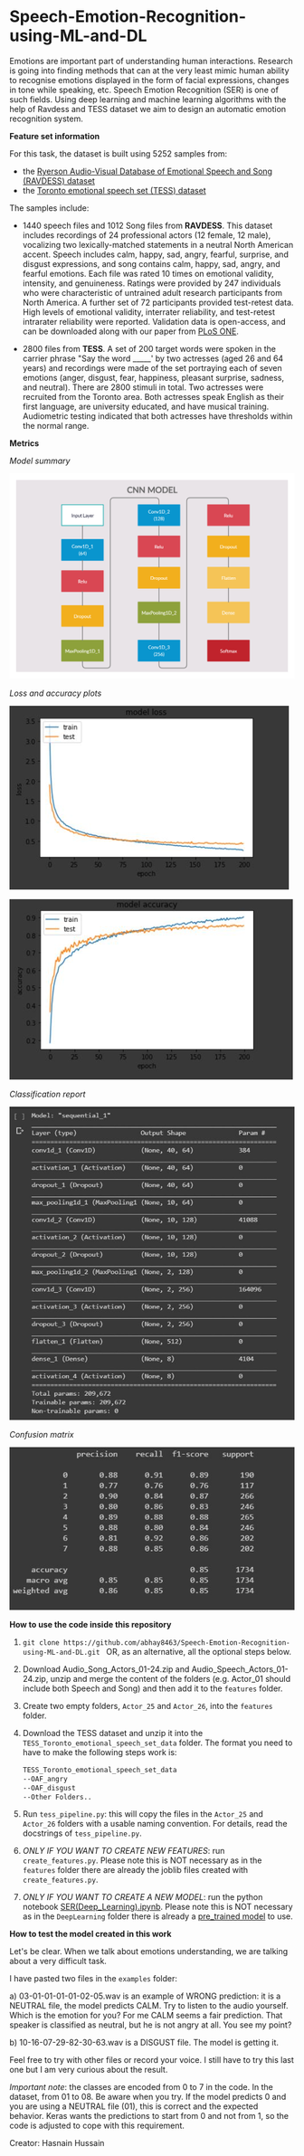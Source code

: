 # Speech-Emotion-Recognition-using-ML-and-DL
Emotions are important part of understanding human interactions. Research is going into finding methods that can at the very least mimic human ability to recognise emotions displayed in the form of facial expressions, changes in tone while speaking, etc. Speech Emotion Recognition (SER) is one of such fields. Using deep learning and machine learning algorithms with the help of Ravdess and TESS dataset we aim to design an automatic emotion recognition system.

**Feature set information**

For this task, the dataset is built using 5252 samples from:

- the [Ryerson Audio-Visual Database of Emotional Speech and Song (RAVDESS) dataset](https://zenodo.org/record/1188976#.XsAXemgzaUk) 
- the [Toronto emotional speech set (TESS) dataset](https://tspace.library.utoronto.ca/handle/1807/24487) 

The samples include: 

- 1440 speech files and 1012 Song files from **RAVDESS**. This dataset includes recordings of 24 professional actors (12 female, 12 male), vocalizing two lexically-matched statements in a neutral North American accent. Speech includes calm, happy, sad, angry, fearful, surprise, and disgust expressions, and song contains calm, happy, sad, angry, and fearful emotions. Each file was rated 10 times on emotional validity, intensity, and genuineness. Ratings were provided by 247 individuals who were characteristic of untrained adult research participants from North America. A further set of 72 participants provided test-retest data. High levels of emotional validity, interrater reliability, and test-retest intrarater reliability were reported. Validation data is open-access, and can be downloaded along with our paper from [PLoS ONE](https://journals.plos.org/plosone/article?id=10.1371/journal.pone.0196391).

- 2800 files from **TESS**. A set of 200 target words were spoken in the carrier phrase "Say the word _____' by two actresses (aged 26 and 64 years) and recordings were made of the set portraying each of seven emotions (anger, disgust, fear, happiness, pleasant surprise, sadness, and neutral). There are 2800 stimuli in total. Two actresses were recruited from the Toronto area. Both actresses speak English as their first language, are university educated, and have musical training. Audiometric testing indicated that both actresses have thresholds within the normal range.

**Metrics**

*Model summary*

![Link to model](media/model.png) 

*Loss and accuracy plots*

![Link to loss](media/test7_2.JPG) 

![Link to accuracy](media/test7_3.JPG)

*Classification report*

![Link do classification report](media/test7_1.JPG)

*Confusion matrix*

![Link do classification report](media/test7_4.JPG)

**How to use the code inside this repository**

1)  ```git clone https://github.com/abhay8463/Speech-Emotion-Recognition-using-ML-and-DL.git ``` OR, as an alternative, all the optional steps below.

2)  Download Audio_Song_Actors_01-24.zip and Audio_Speech_Actors_01-24.zip, unzip and merge the content of the folders (e.g. Actor_01 should include both Speech and Song) and then add it to the ```features``` folder.

2)  Create two empty folders, ```Actor_25``` and ```Actor_26```, into the ```features``` folder.

3)  Download the TESS dataset and unzip it into the ```TESS_Toronto_emotional_speech_set_data``` folder.
The format you need to have to make the following steps work is:

    ```
    TESS_Toronto_emotional_speech_set_data
    --OAF_angry
    --OAF_disgust
    --Other Folders..
    ```
4)  Run ```tess_pipeline.py```: this will copy the files in the ```Actor_25``` and ```Actor_26``` folders with a usable naming convention. For details, read the docstrings of ```tess_pipeline.py```.

6) *ONLY IF YOU WANT TO CREATE NEW FEATURES*: run ```create_features.py```. Please note this is NOT necessary as in the ```features``` folder there are already the joblib files created with ```create_features.py```.

7) *ONLY IF YOU WANT TO CREATE A NEW MODEL*:  run the python notebook [SER(Deep_Learning).ipynb](https://github.com/abhay8463/Speech-Emotion-Recognition-using-ML-and-DL/blob/master/Deep%20Learning/SER(Deep_Learning).ipynb). Please note this is NOT necessary as in the ```DeepLearning``` folder there is already a [pre_trained model](https://github.com/abhay8463/Speech-Emotion-Recognition-using-ML-and-DL/blob/master/Deep%20Learning/SER_model.h5) to use.

**How to test the model created in this work**

Let's be clear. When we talk about emotions understanding, we are talking about a very difficult task. 

I have pasted two files in the ```examples``` folder:

a) 03-01-01-01-01-02-05.wav is an example of WRONG prediction: it is a NEUTRAL file, the model predicts CALM. Try to listen to the audio yourself. Which is the emotion for you? For me CALM seems a fair prediction. That speaker is classified as neutral, but he is not angry at all. You see my point?

b) 10-16-07-29-82-30-63.wav is a DISGUST file. The model is getting it.

Feel free to try with other files or record your voice. I still have to try this last one but I am very curious about the result.

*Important note*: the classes are encoded from 0 to 7 in the code. In the dataset, from 01 to 08. Be aware when you try. If the model predicts 0 and you are using a NEUTRAL file (01), this is correct and the expected behavior. Keras wants the predictions to start from 0 and not from 1, so the code is adjusted to cope with this requirement.

Creator:
Hasnain Hussain
